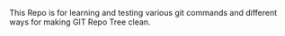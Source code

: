 This Repo is for learning and testing various git commands and different ways for making GIT Repo Tree clean.
